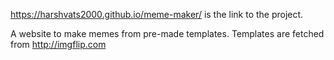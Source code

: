 https://harshvats2000.github.io/meme-maker/ is the link to the project.

A website to make memes from pre-made templates.
Templates are fetched from http://imgflip.com
